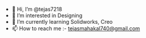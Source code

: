 - 👋 Hi, I’m @tejas7218
- 👀 I’m interested in Designing
- 🌱 I’m currently learning Solidworks, Creo
- 📫 How to reach me :- tejasmahakal740@gmail.com

<!---
tejas7218/tejas7218 is a ✨ special ✨ repository because its `README.md` (this file) appears on your GitHub profile.
You can click the Preview link to take a look at your changes.
--->
